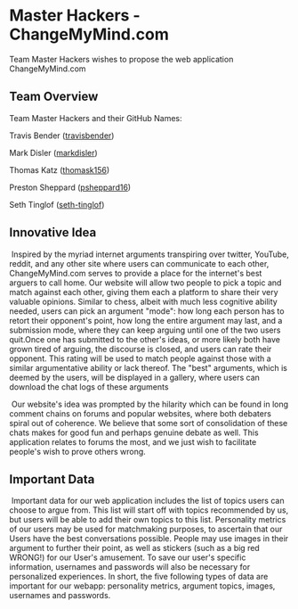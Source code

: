 # Master Hackers - ChangeMyMind.com

Team Master Hackers wishes to propose the web application ChangeMyMind.com



## Team Overview

Team Master Hackers and their GitHub Names:

Travis Bender ([travisbender](github.com/travisbender))

Mark Disler ([markdisler](github.com/markdisler))

Thomas Katz ([thomask156](github.com/thomask156))

Preston Sheppard ([psheppard16](github.com/psheppard16))

Seth Tinglof ([seth-tinglof](github.com/seth-tinglof))



## Innovative Idea

​	Inspired by the myriad internet arguments transpiring over twitter, YouTube, reddit, and any other site where users can communicate to each other, ChangeMyMind.com serves to provide a place for the internet's best arguers to call home. Our website will allow two people to pick a topic and match against each other, giving them each a platform to share their very valuable opinions. Similar to chess, albeit with much less cognitive ability needed, users can pick an argument "mode": how long each person has to retort their opponent's point, how long the entire argument may last, and a submission mode, where they can keep arguing until one of the two users quit.Once one has submitted to the other's ideas, or more likely both have grown tired of arguing, the discourse is closed, and users can rate their opponent. This rating will be used to match people against those with a similar argumentative ability or lack thereof. The "best" arguments, which is deemed by the users, will be displayed in a gallery, where users can download the chat logs of these arguments

​	Our website's idea was prompted by the hilarity which can be found in long comment chains on forums and popular websites, where both debaters spiral out of coherence. We believe that some sort of consolidation of these chats makes for good fun and perhaps genuine debate as well. This application relates to forums the most, and we just wish to facilitate people's wish to prove others wrong.



##  Important Data

​	Important data for our web application includes the list of topics users can choose to argue from. This list will start off with topics recommended by us, but users will be able to add their own topics to this list. Personality metrics of our users may be used for matchmaking purposes, to ascertain that our Users have the best conversations possible. People may use images in their argument to further their point, as well as stickers (such as a big red WRONG!) for our User's amusement. To save our user's specific information, usernames and passwords will also be necessary for personalized experiences. In short, the five following types of data are important for our webapp: personality metrics, argument topics, images, usernames and passwords.